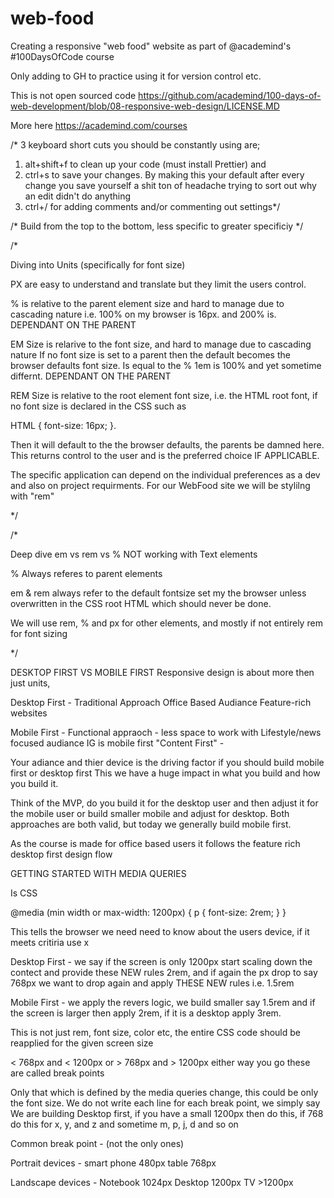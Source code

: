 # web-food
Creating a responsive "web food" website as part of @academind's #100DaysOfCode course

Only adding to GH to practice using it for version control etc.

This is not open sourced code https://github.com/academind/100-days-of-web-development/blob/08-responsive-web-design/LICENSE.MD

More here https://academind.com/courses

/* 3 keyboard short cuts you should be constantly using are; 
1. alt+shift+f to clean up your code (must install Prettier) and
2. ctrl+s to save your changes. By making this your default after every change
you save yourself a shit ton of headache trying to sort out why an edit didn't
do anything  
3. ctrl+/ for adding comments and/or commenting out settings*/

/* Build from the top to the bottom, less specific to greater specificiy */

/* 

Diving into Units (specifically for font size)

PX are easy to understand and translate but they limit the users control.

% is relative to the parent element size and hard to manage due to cascading nature
i.e. 100% on my browser is 16px. and 200% is. DEPENDANT ON THE PARENT

EM Size is relarive to the font size, and hard to manage due to cascading nature
If no font size is set to a parent then the default becomes the browser defaults font size. Is equal to the % 1em is 100% and yet sometime differnt. DEPENDANT ON THE PARENT

REM Size is relative to the root element font size, i.e. the HTML root font, if no font size is declared in the CSS such as 

HTML {
    font-size: 16px;
}. 

Then it will default to the the browser defaults, the parents be damned here. This returns control to the user and is the preferred choice IF APPLICABLE. 

The specific application can depend on the individual preferences as a dev and also on project requirments. For our WebFood site we will be stylilng with "rem"

*/

/* 

Deep dive em vs rem vs % NOT working with Text elements

% Always referes to parent elements 

em & rem always refer to the default fontsize set my the browser unless overwritten in the CSS root HTML which should never be done.

We will use rem, % and px for other elements, and mostly if not entirely rem for font sizing

*/

DESKTOP FIRST VS MOBILE FIRST
Responsive design is about more then just units, 

Desktop First - 
Traditional Approach
Office Based Audiance 
Feature-rich websites

Mobile First -
Functional appraoch - less space to work with
Lifestyle/news focused audiance IG is mobile first 
"Content First" -

Your adiance and thier device is the driving factor if you should build mobile first or desktop first
This we have a huge impact in what you build and how you build it.

Think of the MVP, do you build it for the desktop user and then adjust it for the mobile user or build smaller mobile and adjust for desktop. Both approaches are both valid, but today we generally build mobile first.

As the course is made for office based users it follows the feature rich desktop first design flow


GETTING STARTED WITH MEDIA QUERIES

Is CSS

@media (min width or max-width: 1200px) {
                    p {
            font-size: 2rem;
                    }
            }

This tells the browser we need need to know about the users device, if it meets critiria use x

Desktop First - we say if the screen is only 1200px start scaling down the contect and provide these NEW rules 2rem, and if again the px drop to say 768px we want to drop again and apply THESE NEW rules i.e. 1.5rem 

Mobile First - we apply the revers logic, we build smaller say 1.5rem and if the screen is larger then apply 2rem, if it is a desktop apply 3rem. 

This is not just rem, font size, color etc, the entire CSS code should be reapplied for the given screen size

< 768px and < 1200px or > 768px and > 1200px either way you go these are called break points

Only that which is defined by the media queries change, this could be only the font size. We do not write each line for each break point, we simply say We are building Desktop first, if you have a small 1200px then do this, if 768 do this for x, y, and z and sometime m, p, j, d and so on

Common break point - (not the only ones)

Portrait devices - 
smart phone 480px 
table 768px

Landscape devices - 
Notebook 1024px 
Desktop 1200px 
TV >1200px